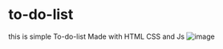 # to-do-list
this is simple To-do-list 
Made with HTML CSS and Js
![image](https://github.com/adarshpandey515/to-do-list/assets/124281012/0b87e7e7-4a98-49f6-8b23-04d372b86dae)
